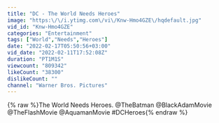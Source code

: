 ```yaml
---
title: "DC - The World Needs Heroes"
image: "https:\/\/i.ytimg.com\/vi\/Knw-Hmo4GZE\/hqdefault.jpg"
vid_id: "Knw-Hmo4GZE"
categories: "Entertainment"
tags: ["World","Needs","Heroes"]
date: "2022-02-17T05:50:56+03:00"
vid_date: "2022-02-11T17:52:08Z"
duration: "PT1M1S"
viewcount: "809342"
likeCount: "38300"
dislikeCount: ""
channel: "Warner Bros. Pictures"
---
```

{% raw %}The World Needs Heroes. @TheBatman @BlackAdamMovie @TheFlashMovie @AquamanMovie #DCHeroes{% endraw %}
